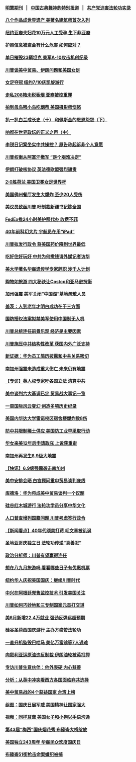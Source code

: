 #### [明慧期刊](https://github.com/gfw-breaker/mh-qikan) &nbsp;&nbsp;|&nbsp;&nbsp; [中国古典舞神韵特别报道](https://github.com/gfw-breaker/mh-news/blob/master/shenyun.md?t=07081937) &nbsp;&nbsp;|&nbsp;&nbsp; [共产党迫害法轮功实录](https://github.com/gfw-breaker/mh-news/blob/master/README.md?t=07081937)  

#### [八个作品成世界遗产 美著名建筑师首次入列](../pages/nsc412/n11371840.md?t=07081937) 

#### [纽约亚裔夫妇花10万元人工受孕 生下非亚裔](../pages/nsc412/n11371085.md?t=07081937) 

#### [护照信息被盗会有什么危害 如何应对？](../pages/nsc412/n11371605.md?t=07081937) 

#### [单日摧毁23辆坦克 美军A-10攻击机创纪录](../pages/nsc412/n11371647.md?t=07081937) 

#### [川普谈美中贸易、伊朗问题和美国女足](../pages/nsc412/n11371588.md?t=07081937) 

#### [女足夺冠 纽约7/10庆凯旋游行](../pages/nsc412/n11371070.md?t=07081937) 

#### [走私208箱未税香烟 亚裔被控重罪](../pages/nsc412/n11371076.md?t=07081937) 

#### [拍到母鸟喂小鸟吃烟蒂 美国摄影师恼怒](../pages/nsc412/n11370975.md?t=07081937) 

#### [扒一扒白兰成长史（十） 和佩斯金的恩恩怨怨（下）](../pages/nsc412/n11371064.md?t=07081937) 

#### [响彻在世界政坛的正义之声（中）](../pages/nsc412/n11367520.md?t=07081937) 

#### [李锐日记案坐实中共操控？ 原告称起诉非个人意愿](../pages/nsc412/n11371038.md?t=07081937) 

#### [川普权衡从阿富汗撤军 “是个艰难决定”](../pages/nsc412/n11370438.md?t=07081937) 

#### [伊朗打破核协议 英法德欧盟强烈谴责](../pages/nsc412/n11370112.md?t=07081937) 

#### [2:0胜荷兰 美国卫冕女足世界杯](../pages/nsc412/n11370303.md?t=07081937) 

#### [美国佛州餐厅发生大爆炸 至少20人受伤](../pages/nsc412/n11369630.md?t=07081937) 

#### [美议员致函川普 吁制裁新疆书记陈全国](../pages/nsc412/n11370434.md?t=07081937) 

#### [FedEx推24小时美护照代办 收费不菲](../pages/nsc412/n11370053.md?t=07081937) 

#### [40年前科幻大片 宇航员在用“iPad”](../pages/nsc412/n11369911.md?t=07081937) 

#### [川普拟发行政令 将美国药价降到世界最低](../pages/nsc412/n11369939.md?t=07081937) 

#### [吃好住好玩好 中共为何撒钱请外媒记者访华](../pages/nsc412/n11365072.md?t=07081937) 

#### [美大学著名华裔遗传学专家辞职 涉千人计划](../pages/nsc412/n11369211.md?t=07081937) 

#### [购物如旅游 四大秘诀让Costco和亚马逊抗衡](../pages/nsc412/n11367284.md?t=07081937) 

#### [加州强震 美军关闭“中国湖”基地疏散人员](../pages/nsc412/n11369550.md?t=07081937) 

#### [盖茨：人到老年才明白成功在于三方面](../pages/nsc412/n11369522.md?t=07081937) 

#### [国防授权法案拟禁美军使用中国制无人机](../pages/nsc412/n11368929.md?t=07081937) 

#### [川普总统连任前景乐观 经济是主要因素](../pages/nsc412/n11368939.md?t=07081937) 

#### [川普施压中共结构性改革 获国内外广泛支持](../pages/nsc412/n11368835.md?t=07081937) 

#### [新证据：华为员工简历披露和中共关系密切](../pages/nsc412/n11368689.md?t=07081937) 

#### [南加州强震未造成重大伤亡 未来仍有地震](../pages/nsc412/n11368681.md?t=07081937) 

#### [【专访】英人权专家吁各国立法 清算中共](../pages/nsc412/n11367315.md?t=07081937) 

#### [美中谈判六大基调已定 贸易战大事记一览](../pages/nsc412/n11362505.md?t=07081937) 

#### [一周国际风云变幻 创造多项历史纪录](../pages/nsc412/n11366991.md?t=07081937) 

#### [美国内华达大学雷诺校区宿舍楼爆炸致8伤](../pages/nsc412/n11368485.md?t=07081937) 

#### [防中共限制稀土供应 美国防工业早采取行动](../pages/nsc412/n11368379.md?t=07081937) 

#### [华女来美12年后申请政庇 上诉获重审](../pages/nsc412/n11368046.md?t=07081937) 

#### [南加州再发生6.9级大地震](../pages/nsc412/n11368134.md?t=07081937) 

#### [【快讯】6.9级强震袭击南加州](../pages/nsc412/n11368032.md?t=07081937) 

#### [美中安排会晤 白宫顾问重申贸易谈判底线](../pages/nsc412/n11367720.md?t=07081937) 

#### [库德洛：华为将成美中贸易谈判一个议题](../pages/nsc412/n11367681.md?t=07081937) 

#### [硅谷红木城游行 法轮功学员分享中华文化](../pages/nsc412/n11367334.md?t=07081937) 

#### [人口普查增列国籍问题 川普考虑签行政令](../pages/nsc412/n11367495.md?t=07081937) 

#### [【新闻看点】40年代颂美打蒋 毛文章被讥讽](../pages/nsc412/n11367492.md?t=07081937) 

#### [圣地亚哥庆独立日 法轮功传递“真善忍”](../pages/nsc412/n11367521.md?t=07081937) 

#### [政治分析师：川普有望赢得连任](../pages/nsc412/n11367205.md?t=07081937) 

#### [想在八九月旅游吗 看看哪些日子有优惠机票](../pages/nsc412/n11367211.md?t=07081937) 

#### [纽约华人庆祝美国国庆：继续川普时代](../pages/nsc412/n11366056.md?t=07081937) 

#### [中兴在阿根廷兜售监控技术 引发美国关注](../pages/nsc412/n11367015.md?t=07081937) 

#### [川普如何巧妙地和三专制国家元首打交道](../pages/nsc412/n11366806.md?t=07081937) 

#### [美6月新增22.4万就业 强劲反弹远超预期](../pages/nsc412/n11367096.md?t=07081937) 

#### [硅谷圣荷西国庆游行 主办方盛赞法轮功](../pages/nsc412/n11366287.md?t=07081937) 

#### [一直升机坠毁巴哈马 美亿万富翁等7人遇难](../pages/nsc412/n11367002.md?t=07081937) 

#### [向叙利亚运原油违反制裁 伊朗油轮被英扣押](../pages/nsc412/n11366667.md?t=07081937) 

#### [专访川普生意伙伴：他外表硬 内心慈善](../pages/nsc412/n11366629.md?t=07081937) 

#### [分析：从英中冲突看西方各国面临弃共选择](../pages/nsc412/n11366809.md?t=07081937) 

#### [美中贸易战的4个获益国家 台湾上榜](../pages/nsc412/n11366572.md?t=07081937) 

#### [组图：国庆日展军威 美国精神让国家强大](../pages/nsc412/n11366146.md?t=07081937) 

#### [视频：同样耳聋 美国女子和小狗以手语沟通](../pages/nsc412/n11366265.md?t=07081937) 

#### [第43届“梅西”国庆烟花秀 布碌崙大桥绽放](../pages/nsc412/n11366052.md?t=07081937) 

#### [美国独立243周年 华裔民众欢度国庆日](../pages/nsc412/n11366071.md?t=07081937) 

#### [布碌崙51街枪击命案嫌犯被捕](../pages/nsc412/n11366062.md?t=07081937) 

